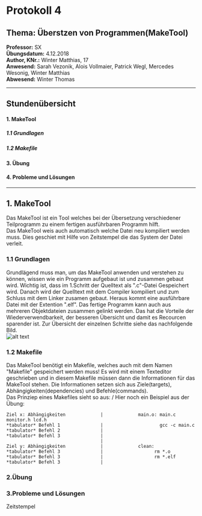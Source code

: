 # Protokoll 4
## Thema: Überstzen von Programmen(MakeTool)
**Professor:** SX  
**Übungsdatum:** 4.12.2018  
**Author, KNr.:** Winter Matthias, 17  
**Anwesend:** Sarah Vezonik, Alois Vollmaier, Patrick Wegl, Mercedes Wesonig, Winter Matthias  
**Abwesend:** Winter Thomas    
  
  
---

## Stundenübersicht
#### 1. MakeTool
##### 1.1 Grundlagen
##### 1.2 Makefile
#### 3. Übung
#### 4. Probleme und Lösungen

--- 

## 1. MakeTool  
Das MakeTool ist ein Tool welches bei der Übersetzung verschiedener Teilprogramm zu einem fertigen ausführbaren Programm hilft.  
Das MakeTool weis auch automatisch welche Datei neu kompiliert werden muss. Dies geschiet mit Hilfe von Zeitstempel die das System der Datei verleit.
### 1.1 Grundlagen  
Grundlägend muss man, um das MakeTool anwenden und verstehen zu können, wissen wie ein Programm aufgebaut ist und zusammen gebaut wird.
Wichtig ist, dass im 1.Schritt der Quelltext als ".c"-Datei Gespeichert wird. Danach wird der Quelltext mit dem Compiler kompiliert und zum Schluss mit dem Linker zusamen gebaut. Heraus kommt eine ausführbare Datei mit der Extention ".elf". Das fertige Programm kann auch  aus mehreren Objektdateien zusammen gelinkt werden. Das hat die Vorteile der Wiederverwendbarkeit, der besseren Übersicht und damit es Recourcen sparender ist. Zur Übersicht der einzelnen Schritte siehe das nachfolgende Bild.  
![alt text](http://new.c-howto.de/wp-content/uploads/2017/04/Makefiles.gif)     

### 1.2 Makefile
Das MakeTool benötigt ein Makefile, welches auch mit dem Namen "Makefile" gespeichert werden muss! Es wird mit einem Texteditor geschrieben und in diesem Makefile müssen dann die Informationen für das MakeTool stehen. Die Informationen setzen sich aus Ziele(targets), Abhängigkeiten(dependencies) und Befehle(commands).  
Das Prinziep eines Makefiles sieht so aus:  /  Hier noch ein Beispiel aus der Übung:
```
Ziel x: Abhängigkeiten             |             main.o: main.c monitor.h lcd.h
*tabulator* Befehl 1               |                     gcc -c main.c
*tabulator* Befehl 2               |
*tabulator* Befehl 3               |
                                   |
Ziel y: Abhängigkeiten             |             clean: 
*tabulator* Befehl 3               |                   rm *.o
*tabulator* Befehl 3               |                   rm *.elf
*tabulator* Befehl 3               |
``` 

### 2.Übung  

### 3.Probleme und Lösungen
Zeitstempel

